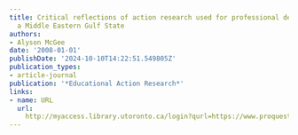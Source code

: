 ```yaml
---
title: Critical reflections of action research used for professional development in
  a Middle Eastern Gulf State
authors:
- Alyson McGee
date: '2008-01-01'
publishDate: '2024-10-10T14:22:51.549805Z'
publication_types:
- article-journal
publication: '*Educational Action Research*'
links:
- name: URL
  url: 
    http://myaccess.library.utoronto.ca/login?qurl=https://www.proquest.com/docview/621978236?accountid=14771&bdid=38384&_bd=yWYS1NfhAMQ9ivaLeZ57tBzF%2BCs%3D
---
```

